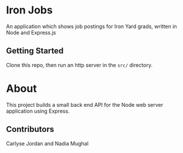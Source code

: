 
# Iron Jobs
An application which shows job postings for Iron Yard grads, written in Node and Express.js

## Getting Started

Clone this repo, then run an http server in the `src/` directory.

# About
This project builds a small back end API for the Node web server application using Express.

## Contributors
Carlyse Jordan and Nadia Mughal

